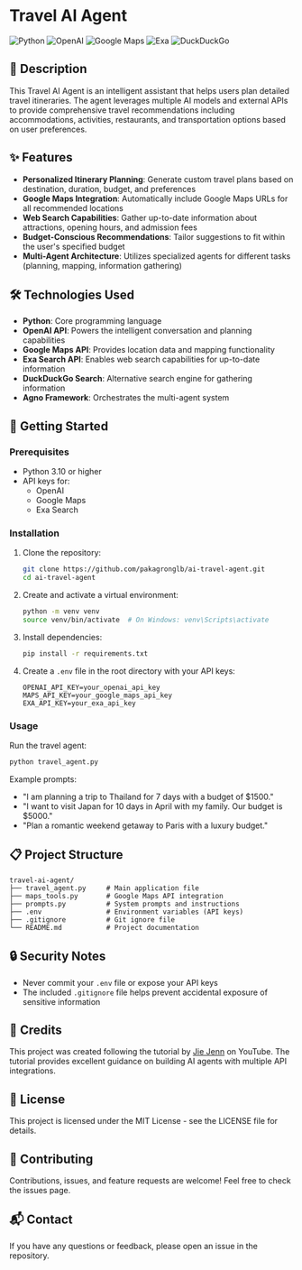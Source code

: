# Travel AI Agent

![Python](https://img.shields.io/badge/Python-3.10+-blue.svg)
![OpenAI](https://img.shields.io/badge/OpenAI-GPT--4o-green.svg)
![Google Maps](https://img.shields.io/badge/Google%20Maps-API-red.svg)
![Exa](https://img.shields.io/badge/Exa-Search%20API-purple.svg)
![DuckDuckGo](https://img.shields.io/badge/DuckDuckGo-Search-orange.svg)

## 📝 Description

This Travel AI Agent is an intelligent assistant that helps users plan detailed travel itineraries. The agent leverages multiple AI models and external APIs to provide comprehensive travel recommendations including accommodations, activities, restaurants, and transportation options based on user preferences.

## ✨ Features

- **Personalized Itinerary Planning**: Generate custom travel plans based on destination, duration, budget, and preferences
- **Google Maps Integration**: Automatically include Google Maps URLs for all recommended locations
- **Web Search Capabilities**: Gather up-to-date information about attractions, opening hours, and admission fees
- **Budget-Conscious Recommendations**: Tailor suggestions to fit within the user's specified budget
- **Multi-Agent Architecture**: Utilizes specialized agents for different tasks (planning, mapping, information gathering)

## 🛠️ Technologies Used

- **Python**: Core programming language
- **OpenAI API**: Powers the intelligent conversation and planning capabilities
- **Google Maps API**: Provides location data and mapping functionality
- **Exa Search API**: Enables web search capabilities for up-to-date information
- **DuckDuckGo Search**: Alternative search engine for gathering information
- **Agno Framework**: Orchestrates the multi-agent system

## 🚀 Getting Started

### Prerequisites

- Python 3.10 or higher
- API keys for:
  - OpenAI
  - Google Maps
  - Exa Search

### Installation

1. Clone the repository:
   ```bash
   git clone https://github.com/pakagronglb/ai-travel-agent.git
   cd ai-travel-agent
   ```

2. Create and activate a virtual environment:
   ```bash
   python -m venv venv
   source venv/bin/activate  # On Windows: venv\Scripts\activate
   ```

3. Install dependencies:
   ```bash
   pip install -r requirements.txt
   ```

4. Create a `.env` file in the root directory with your API keys:
   ```
   OPENAI_API_KEY=your_openai_api_key
   MAPS_API_KEY=your_google_maps_api_key
   EXA_API_KEY=your_exa_api_key
   ```

### Usage

Run the travel agent:
```bash
python travel_agent.py
```

Example prompts:
- "I am planning a trip to Thailand for 7 days with a budget of $1500."
- "I want to visit Japan for 10 days in April with my family. Our budget is $5000."
- "Plan a romantic weekend getaway to Paris with a luxury budget."

## 📋 Project Structure

```
travel-ai-agent/
├── travel_agent.py     # Main application file
├── maps_tools.py       # Google Maps API integration
├── prompts.py          # System prompts and instructions
├── .env                # Environment variables (API keys)
├── .gitignore          # Git ignore file
└── README.md           # Project documentation
```

## 🔒 Security Notes

- Never commit your `.env` file or expose your API keys
- The included `.gitignore` file helps prevent accidental exposure of sensitive information

## 🙏 Credits

This project was created following the tutorial by [Jie Jenn](https://www.youtube.com/watch?v=FLYcpeYLJFI) on YouTube. The tutorial provides excellent guidance on building AI agents with multiple API integrations.

## 📄 License

This project is licensed under the MIT License - see the LICENSE file for details.

## 🤝 Contributing

Contributions, issues, and feature requests are welcome! Feel free to check the issues page.

## 📬 Contact

If you have any questions or feedback, please open an issue in the repository. 